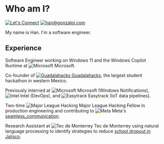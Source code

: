 # Who am I?

[![Let's Connect](https://shields.io/badge/let's%20connect!-blue?logo=linkedin&style=for-the-badge)](https://www.linkedin.com/in/hanrodz/)
[![han@gonzalpi.com](https://shields.io/badge/%F0%9F%93%AC%20hi@hanrodz.com-beige?style=for-the-badge)](mailto:hi@hanrodz.com)

My name is Han. I'm a software engineer.

## Experience

Software Engineer working on Windows 11 and the Windows Copilot Runtime at ![Microsoft](logos/msft.png) Microsoft.

Co-founder of [![Guadalahacks](logos/guadalahacks.png) Guadalahacks](https://guadalahacks.com), the largest student hackathon in western Mexico.

Previously interned at ![Microsoft](logos/msft.png) Microsoft (Windows Notifications), ![Intel](logos/intel.png) Intel (DevOps), and ![Easytrack](logos/easytrack.png) Easytrack (IoT data pipelines).

Two-time ![Major League Hacking](logos/mlh.png) Major League Hacking Fellow in production engineering and contributing to ![Meta](logos/meta.png) Meta's [seamless_communication](https://github.com/facebookresearch/seamless_communication).

Research Assistant at ![Tec de Monterrey](logos/tec.png) Tec de Monterrey using natural language processing to identify strategies to reduce [school dropout in Jalisco](https://fairlac.iadb.org/en/piloto/abandono-escolar-jalisco).
